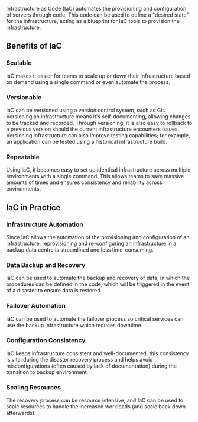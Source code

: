 Infrastructure as Code (IaC) automates the provisioning and configuration of servers through code. This code can be used to define a "desired state" for the infrastructure, acting as a blueprint for IaC tools to provision the infrastructure.
## Benefits of IaC
### Scalable
IaC makes it easier for teams to scale up or down their infrastructure based on demand using a single command or even automate the process.
### Versionable
IaC can be versioned using a version control system, such as Git. Versioning an infrastructure means it's self-documenting, allowing changes to be tracked and recorded. Through versioning, it is also easy to rollback to a previous version should the current infrastructure encounters issues. Versioning infrastructure can also improve testing capabilities; for example, an application can be tested using a historical infrastructure build.
### Repeatable
Using IaC, it becomes easy to set up identical infrastructure across multiple environments with a single command. This allows teams to save massive amounts of times and ensures consistency and reliability across environments.
## IaC in Practice
### Infrastructure Automation
Since IaC allows the automation of the provisioning and configuration of an infrastructure, reprovisioning and re-configuring an infrastructure in a backup data centre is streamlined and less time-consuming.
### Data Backup and Recovery
IaC can be used to automate the backup and recovery of data, in which the procedures can be defined in the code, which will be triggered in the event of a disaster to ensure data is restored.
### Failover Automation
IaC can be used to automate the failover process so critical services can use the backup infrastructure which reduces downtime.
### Configuration Consistency
IaC keeps infrastructure consistent and well-documented; this consistency is vital during the disaster recovery process and helps avoid misconfigurations (often caused by lack of documentation) during the transition to backup environment.
### Scaling Resources
The recovery process can be resource intensive, and IaC can be used to scale resources to handle the increased workloads (and scale back down afterwards).